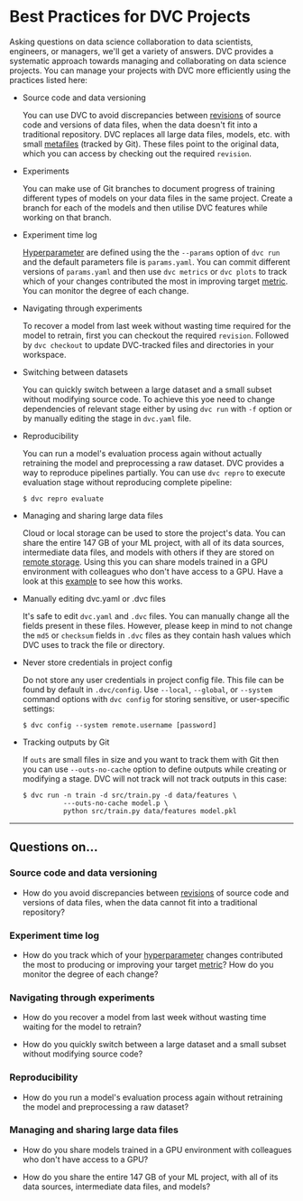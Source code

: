 # Best Practices for DVC Projects

Asking questions on data science collaboration to data scientists, engineers, or
managers, we'll get a variety of answers. DVC provides a systematic approach
towards managing and collaborating on data science projects. You can manage your
projects with DVC more efficiently using the practices listed here:

- Source code and data versioning

  You can use DVC to avoid discrepancies between
  [revisions](https://git-scm.com/docs/revisions) of source code and versions of
  data files, when the data doesn't fit into a traditional repository. DVC
  replaces all large data files, models, etc. with small
  [metafiles](doc/user-guide/dvc-files-and-directories) (tracked by Git). These
  files point to the original data, which you can access by checking out the
  required `revision`.

- Experiments

  You can make use of Git branches to document progress of training different
  types of models on your data files in the same project. Create a branch for
  each of the models and then utilise DVC features while working on that branch.

- Experiment time log

  [Hyperparameter](<https://en.wikipedia.org/wiki/Hyperparameter_(machine_learning)>)
  are defined using the the `--params` option of `dvc run` and the default
  parameters file is `params.yaml`. You can commit different versions of
  `params.yaml` and then use `dvc metrics` or `dvc plots` to track which of your
  changes contributed the most in improving target
  [metric](doc/command-reference/metrics). You can monitor the degree of each
  change.

- Navigating through experiments

  To recover a model from last week without wasting time required for the model
  to retrain, first you can checkout the required `revision`. Followed by
  `dvc checkout` to update DVC-tracked files and directories in your workspace.

- Switching between datasets

  You can quickly switch between a large dataset and a small subset without
  modifying source code. To achieve this yoe need to change dependencies of
  relevant stage either by using `dvc run` with `-f` option or by manually
  editing the stage in `dvc.yaml` file.

- Reproducibility

  You can run a model's evaluation process again without actually retraining the
  model and preprocessing a raw dataset. DVC provides a way to reproduce
  pipelines partially. You can use `dvc repro` to execute evaluation stage
  without reproducing complete pipeline:

  ```dvc
  $ dvc repro evaluate
  ```

- Managing and sharing large data files

  Cloud or local storage can be used to store the project's data. You can share
  the entire 147 GB of your ML project, with all of its data sources,
  intermediate data files, and models with others if they are stored on
  [remote storage](doc/command-reference/remote/add#supported-storage-types).
  Using this you can share models trained in a GPU environment with colleagues
  who don't have access to a GPU. Have a look at this
  [example](doc/command-reference/pull#example-download-from-specific-remote-storage)
  to see how this works.

- Manually editing dvc.yaml or .dvc files

  It's safe to edit `dvc.yaml` and `.dvc` files. You can manually change all the
  fields present in these files. However, please keep in mind to not change the
  `md5` or `checksum` fields in `.dvc` files as they contain hash values which
  DVC uses to track the file or directory.

- Never store credentials in project config

  Do not store any user credentials in project config file. This file can be
  found by default in `.dvc/config`. Use `--local`, `--global`, or `--system`
  command options with `dvc config` for storing sensitive, or user-specific
  settings:

  ```dvc
  $ dvc config --system remote.username [password]
  ```

- Tracking <abbr>outputs</abbr> by Git

  If `outs` are small files in size and you want to track them with Git then you
  can use `--outs-no-cache` option to define outputs while creating or modifying
  a stage. DVC will not track will not track outputs in this case:

  ```dvc
  $ dvc run -n train -d src/train.py -d data/features \
            ---outs-no-cache model.p \
            python src/train.py data/features model.pkl
  ```

---

## Questions on...

### Source code and data versioning

- How do you avoid discrepancies between
  [revisions](https://git-scm.com/docs/revisions) of source code and versions of
  data files, when the data cannot fit into a traditional repository?

### Experiment time log

- How do you track which of your
  [hyperparameter](<https://en.wikipedia.org/wiki/Hyperparameter_(machine_learning)>)
  changes contributed the most to producing or improving your target
  [metric](/doc/command-reference/metrics)? How do you monitor the degree of
  each change?

### Navigating through experiments

- How do you recover a model from last week without wasting time waiting for the
  model to retrain?

- How do you quickly switch between a large dataset and a small subset without
  modifying source code?

### Reproducibility

- How do you run a model's evaluation process again without retraining the model
  and preprocessing a raw dataset?

### Managing and sharing large data files

- How do you share models trained in a GPU environment with colleagues who don't
  have access to a GPU?

- How do you share the entire 147 GB of your ML project, with all of its data
  sources, intermediate data files, and models?
